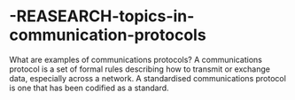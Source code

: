 # -REASEARCH-topics-in-communication-protocols
What are examples of communications protocols? A communications protocol is a set of formal rules describing how to transmit or exchange data, especially across a network. A standardised communications protocol is one that has been codified as a standard.
